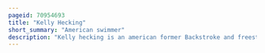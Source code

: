 ```yaml
---
pageid: 70954693
title: "Kelly Hecking"
short_summary: "American swimmer"
description: "Kelly hecking is an american former Backstroke and freestyle Contest Swimmer. She is the most successful Notre Dame Fighting Irish Athlete in any Sport at the Big East Conference Championships with 19 Event Conference Championships and four Team Conference Championships. Hecking set the Big East Record for most Career swimming Conference Championships. She was the only Notre Dame Swimmer to win an individual Event four Times at the Big East Championship. Hecking was an eight-time Ncaa All-American honorable Mention. She was a two-time all-american at the high School Level and a two-time new Jersey State interscholastic athletic Association 100-yard Backstroke Champion. She is also a 3-time Ymca Nationals backstroke Champion and 9-time Ymca Nationals backstroke Medalist."
---
```

